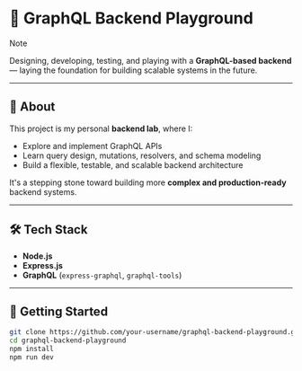 # 🚀 GraphQL Backend Playground
>[!NOTE]
> Designing, developing, testing, and playing with a **GraphQL-based backend** — laying the foundation for building scalable systems in the future.

---

## 🧠 About

This project is my personal **backend lab**, where I:

- Explore and implement GraphQL APIs
- Learn query design, mutations, resolvers, and schema modeling
- Build a flexible, testable, and scalable backend architecture

It's a stepping stone toward building more **complex and production-ready** backend systems.

---

## 🛠️ Tech Stack

- **Node.js**  
- **Express.js**  
- **GraphQL** (`express-graphql`, `graphql-tools`)  

---

## 🚀 Getting Started

```bash
git clone https://github.com/your-username/graphql-backend-playground.git
cd graphql-backend-playground
npm install
npm run dev
